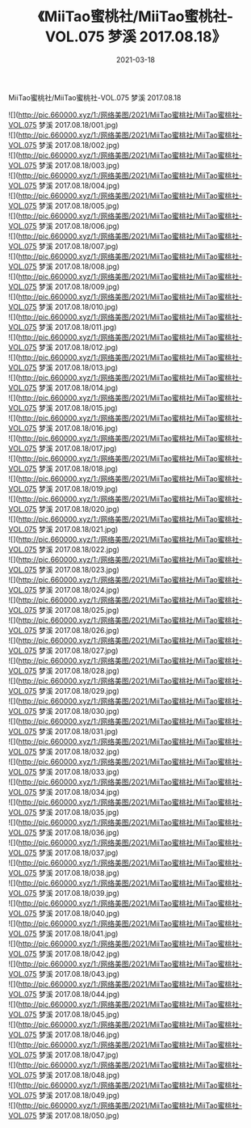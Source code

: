 ﻿---
layout: post
title:  《MiiTao蜜桃社/MiiTao蜜桃社-VOL.075 梦溪 2017.08.18》
date:   2021-03-18
img: http://pic.660000.xyz/1:/网络美图/2021/MiiTao蜜桃社/MiiTao蜜桃社-VOL.075 梦溪 2017.08.18/000.jpg
categories: [美女, 清纯, 唯美]
---

MiiTao蜜桃社/MiiTao蜜桃社-VOL.075 梦溪 2017.08.18

 ![](http://pic.660000.xyz/1:/网络美图/2021/MiiTao蜜桃社/MiiTao蜜桃社-VOL.075 梦溪 2017.08.18/001.jpg) <br>![](http://pic.660000.xyz/1:/网络美图/2021/MiiTao蜜桃社/MiiTao蜜桃社-VOL.075 梦溪 2017.08.18/002.jpg) <br>![](http://pic.660000.xyz/1:/网络美图/2021/MiiTao蜜桃社/MiiTao蜜桃社-VOL.075 梦溪 2017.08.18/003.jpg) <br>![](http://pic.660000.xyz/1:/网络美图/2021/MiiTao蜜桃社/MiiTao蜜桃社-VOL.075 梦溪 2017.08.18/004.jpg) <br>![](http://pic.660000.xyz/1:/网络美图/2021/MiiTao蜜桃社/MiiTao蜜桃社-VOL.075 梦溪 2017.08.18/005.jpg) <br>![](http://pic.660000.xyz/1:/网络美图/2021/MiiTao蜜桃社/MiiTao蜜桃社-VOL.075 梦溪 2017.08.18/006.jpg) <br>![](http://pic.660000.xyz/1:/网络美图/2021/MiiTao蜜桃社/MiiTao蜜桃社-VOL.075 梦溪 2017.08.18/007.jpg) <br>![](http://pic.660000.xyz/1:/网络美图/2021/MiiTao蜜桃社/MiiTao蜜桃社-VOL.075 梦溪 2017.08.18/008.jpg) <br>![](http://pic.660000.xyz/1:/网络美图/2021/MiiTao蜜桃社/MiiTao蜜桃社-VOL.075 梦溪 2017.08.18/009.jpg) <br>![](http://pic.660000.xyz/1:/网络美图/2021/MiiTao蜜桃社/MiiTao蜜桃社-VOL.075 梦溪 2017.08.18/010.jpg) <br>![](http://pic.660000.xyz/1:/网络美图/2021/MiiTao蜜桃社/MiiTao蜜桃社-VOL.075 梦溪 2017.08.18/011.jpg) <br>![](http://pic.660000.xyz/1:/网络美图/2021/MiiTao蜜桃社/MiiTao蜜桃社-VOL.075 梦溪 2017.08.18/012.jpg) <br>![](http://pic.660000.xyz/1:/网络美图/2021/MiiTao蜜桃社/MiiTao蜜桃社-VOL.075 梦溪 2017.08.18/013.jpg) <br>![](http://pic.660000.xyz/1:/网络美图/2021/MiiTao蜜桃社/MiiTao蜜桃社-VOL.075 梦溪 2017.08.18/014.jpg) <br>![](http://pic.660000.xyz/1:/网络美图/2021/MiiTao蜜桃社/MiiTao蜜桃社-VOL.075 梦溪 2017.08.18/015.jpg) <br>![](http://pic.660000.xyz/1:/网络美图/2021/MiiTao蜜桃社/MiiTao蜜桃社-VOL.075 梦溪 2017.08.18/016.jpg) <br>![](http://pic.660000.xyz/1:/网络美图/2021/MiiTao蜜桃社/MiiTao蜜桃社-VOL.075 梦溪 2017.08.18/017.jpg) <br>![](http://pic.660000.xyz/1:/网络美图/2021/MiiTao蜜桃社/MiiTao蜜桃社-VOL.075 梦溪 2017.08.18/018.jpg) <br>![](http://pic.660000.xyz/1:/网络美图/2021/MiiTao蜜桃社/MiiTao蜜桃社-VOL.075 梦溪 2017.08.18/019.jpg) <br>![](http://pic.660000.xyz/1:/网络美图/2021/MiiTao蜜桃社/MiiTao蜜桃社-VOL.075 梦溪 2017.08.18/020.jpg) <br>![](http://pic.660000.xyz/1:/网络美图/2021/MiiTao蜜桃社/MiiTao蜜桃社-VOL.075 梦溪 2017.08.18/021.jpg) <br>![](http://pic.660000.xyz/1:/网络美图/2021/MiiTao蜜桃社/MiiTao蜜桃社-VOL.075 梦溪 2017.08.18/022.jpg) <br>![](http://pic.660000.xyz/1:/网络美图/2021/MiiTao蜜桃社/MiiTao蜜桃社-VOL.075 梦溪 2017.08.18/023.jpg) <br>![](http://pic.660000.xyz/1:/网络美图/2021/MiiTao蜜桃社/MiiTao蜜桃社-VOL.075 梦溪 2017.08.18/024.jpg) <br>![](http://pic.660000.xyz/1:/网络美图/2021/MiiTao蜜桃社/MiiTao蜜桃社-VOL.075 梦溪 2017.08.18/025.jpg) <br>![](http://pic.660000.xyz/1:/网络美图/2021/MiiTao蜜桃社/MiiTao蜜桃社-VOL.075 梦溪 2017.08.18/026.jpg) <br>![](http://pic.660000.xyz/1:/网络美图/2021/MiiTao蜜桃社/MiiTao蜜桃社-VOL.075 梦溪 2017.08.18/027.jpg) <br>![](http://pic.660000.xyz/1:/网络美图/2021/MiiTao蜜桃社/MiiTao蜜桃社-VOL.075 梦溪 2017.08.18/028.jpg) <br>![](http://pic.660000.xyz/1:/网络美图/2021/MiiTao蜜桃社/MiiTao蜜桃社-VOL.075 梦溪 2017.08.18/029.jpg) <br>![](http://pic.660000.xyz/1:/网络美图/2021/MiiTao蜜桃社/MiiTao蜜桃社-VOL.075 梦溪 2017.08.18/030.jpg) <br>![](http://pic.660000.xyz/1:/网络美图/2021/MiiTao蜜桃社/MiiTao蜜桃社-VOL.075 梦溪 2017.08.18/031.jpg) <br>![](http://pic.660000.xyz/1:/网络美图/2021/MiiTao蜜桃社/MiiTao蜜桃社-VOL.075 梦溪 2017.08.18/032.jpg) <br>![](http://pic.660000.xyz/1:/网络美图/2021/MiiTao蜜桃社/MiiTao蜜桃社-VOL.075 梦溪 2017.08.18/033.jpg) <br>![](http://pic.660000.xyz/1:/网络美图/2021/MiiTao蜜桃社/MiiTao蜜桃社-VOL.075 梦溪 2017.08.18/034.jpg) <br>![](http://pic.660000.xyz/1:/网络美图/2021/MiiTao蜜桃社/MiiTao蜜桃社-VOL.075 梦溪 2017.08.18/035.jpg) <br>![](http://pic.660000.xyz/1:/网络美图/2021/MiiTao蜜桃社/MiiTao蜜桃社-VOL.075 梦溪 2017.08.18/036.jpg) <br>![](http://pic.660000.xyz/1:/网络美图/2021/MiiTao蜜桃社/MiiTao蜜桃社-VOL.075 梦溪 2017.08.18/037.jpg) <br>![](http://pic.660000.xyz/1:/网络美图/2021/MiiTao蜜桃社/MiiTao蜜桃社-VOL.075 梦溪 2017.08.18/038.jpg) <br>![](http://pic.660000.xyz/1:/网络美图/2021/MiiTao蜜桃社/MiiTao蜜桃社-VOL.075 梦溪 2017.08.18/039.jpg) <br>![](http://pic.660000.xyz/1:/网络美图/2021/MiiTao蜜桃社/MiiTao蜜桃社-VOL.075 梦溪 2017.08.18/040.jpg) <br>![](http://pic.660000.xyz/1:/网络美图/2021/MiiTao蜜桃社/MiiTao蜜桃社-VOL.075 梦溪 2017.08.18/041.jpg) <br>![](http://pic.660000.xyz/1:/网络美图/2021/MiiTao蜜桃社/MiiTao蜜桃社-VOL.075 梦溪 2017.08.18/042.jpg) <br>![](http://pic.660000.xyz/1:/网络美图/2021/MiiTao蜜桃社/MiiTao蜜桃社-VOL.075 梦溪 2017.08.18/043.jpg) <br>![](http://pic.660000.xyz/1:/网络美图/2021/MiiTao蜜桃社/MiiTao蜜桃社-VOL.075 梦溪 2017.08.18/044.jpg) <br>![](http://pic.660000.xyz/1:/网络美图/2021/MiiTao蜜桃社/MiiTao蜜桃社-VOL.075 梦溪 2017.08.18/045.jpg) <br>![](http://pic.660000.xyz/1:/网络美图/2021/MiiTao蜜桃社/MiiTao蜜桃社-VOL.075 梦溪 2017.08.18/046.jpg) <br>![](http://pic.660000.xyz/1:/网络美图/2021/MiiTao蜜桃社/MiiTao蜜桃社-VOL.075 梦溪 2017.08.18/047.jpg) <br>![](http://pic.660000.xyz/1:/网络美图/2021/MiiTao蜜桃社/MiiTao蜜桃社-VOL.075 梦溪 2017.08.18/048.jpg) <br>![](http://pic.660000.xyz/1:/网络美图/2021/MiiTao蜜桃社/MiiTao蜜桃社-VOL.075 梦溪 2017.08.18/049.jpg) <br>![](http://pic.660000.xyz/1:/网络美图/2021/MiiTao蜜桃社/MiiTao蜜桃社-VOL.075 梦溪 2017.08.18/050.jpg) <br>